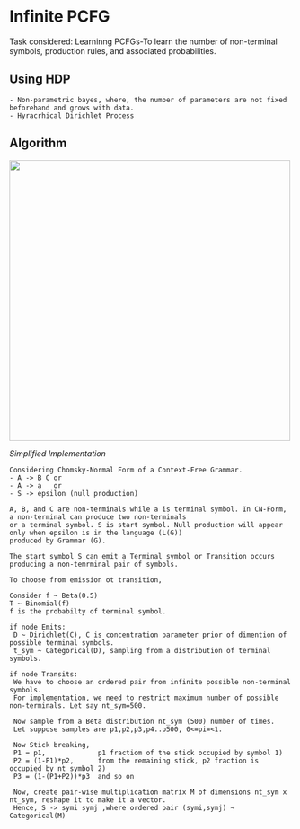 # Infinite PCFG

Task considered: Learninng PCFGs-To learn the number of non-terminal symbols, production rules, and associated probabilities.

 ## Using HDP
 
 ```
- Non-parametric bayes, where, the number of parameters are not fixed beforehand and grows with data.
- Hyracrhical Dirichlet Process
```

## Algorithm
<img src="https://github.com/rishabhbhardwaj15/PPL/blob/master/hdp.png" width="500">

*Simplified Implementation*
```
Considering Chomsky-Normal Form of a Context-Free Grammar.
- A -> B C or
- A -> a   or
- S -> epsilon (null production)

A, B, and C are non-terminals while a is terminal symbol. In CN-Form, a non-terminal can produce two non-terminals 
or a terminal symbol. S is start symbol. Null production will appear only when epsilon is in the language (L(G)) 
produced by Grammar (G).
```

```
The start symbol S can emit a Terminal symbol or Transition occurs producing a non-temrminal pair of symbols. 

To choose from emission ot transition,

Consider f ~ Beta(0.5)
T ~ Binomial(f)
f is the probabilty of terminal symbol.

if node Emits:
 D ~ Dirichlet(C), C is concentration parameter prior of dimention of possible terminal symbols.
 t_sym ~ Categorical(D), sampling from a distribution of terminal symbols.
 
if node Transits:
 We have to choose an ordered pair from infinite possible non-terminal symbols.
 For implementation, we need to restrict maximum number of possible non-terminals. Let say nt_sym=500.

 Now sample from a Beta distribution nt_sym (500) number of times.
 Let suppose samples are p1,p2,p3,p4..p500, 0<=pi=<1.

 Now Stick breaking,
 P1 = p1,             p1 fractiom of the stick occupied by symbol 1)
 P2 = (1-P1)*p2,      from the remaining stick, p2 fraction is occupied by nt symbol 2)
 P3 = (1-(P1+P2))*p3  and so on
 
 Now, create pair-wise multiplication matrix M of dimensions nt_sym x nt_sym, reshape it to make it a vector.
 Hence, S -> symi symj ,where ordered pair (symi,symj) ~ Categorical(M)
```

